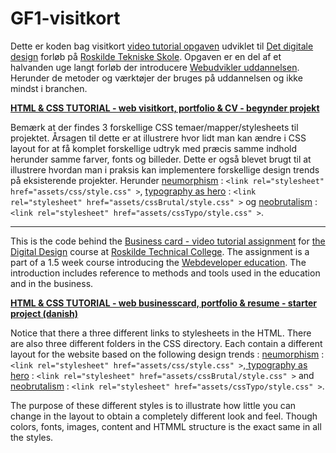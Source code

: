 # GF1-visitkort
Dette er koden bag visitkort [video tutorial opgaven](https://github.com/akaLaws/GF1-intro/tree/main/assignments/followTutorial) udviklet til [Det digitale design](https://www.rts.dk/eud-erhvervsuddannelser/fagretninger/179-det-digitale-design) forløb på [Roskilde Tekniske Skole](https://www.rts.dk/).
Opgaven er en del af et halvanden uge langt forløb der introducere [Webudvikler uddannelsen](https://www.rts.dk/eud-erhvervsuddannelser/erhvervsuddannelser-eud/146-webudvikler). Herunder de metoder og værktøjer der bruges på uddannelsen og ikke mindst i branchen. 


**[HTML & CSS TUTORIAL - web visitkort, portfolio & CV - begynder projekt](https://www.youtube.com/playlist?list=PLHf0m3JrpGdqaVjoTvprvm1E-HXYmqfVW)**


Bemærk at der findes 3 forskellige CSS temaer/mapper/stylesheets til projektet. Årsagen til dette er at illustrere hvor lidt man kan ændre i CSS layout for at få komplet forskellige udtryk med præcis samme indhold herunder samme farver, fonts og billeder. Dette er også blevet brugt til at illustrere hvordan man i praksis kan implementere forskellige design trends på eksisterende projekter. Herunder [neumorphism](https://www.justinmind.com/ui-design/neumorphism) : `<link rel="stylesheet" href="assets/css/style.css" >`, [ typography as hero](https://designshack.net/articles/graphics/do-you-need-a-hero-image/) : `<link rel="stylesheet" href="assets/cssBrutal/style.css" >` og [neobrutalism](https://elementor.com/blog/brutalism-in-web-design/) : `<link rel="stylesheet" href="assets/cssTypo/style.css" >`.

---

This is the code behind the [Business card - video tutorial assignment](https://github.com/akaLaws/GF1-intro/tree/main/assignments/followTutorial) for [the Digital Design](https://www.rts.dk/eud-erhvervsuddannelser/fagretninger/179-det-digitale-design) course at [Roskilde Technical College](https://www.rts.dk/in-english). The assignment is a part of a 1.5 week course introducing the [Webdeveloper education]((https://www.rts.dk/eud-erhvervsuddannelser/erhvervsuddannelser-eud/146-webudvikler)). The introduction includes reference to methods and tools used in the education and in the business. 

**[HTML & CSS TUTORIAL - web businesscard, portfolio & resume - starter project (danish)](https://www.youtube.com/playlist?list=PLHf0m3JrpGdqaVjoTvprvm1E-HXYmqfVW)**

Notice that there a three different links to stylesheets in the HTML. There are also three different folders in the CSS directory. Each contain a different layout for the website based on the following design trends : [neumorphism](https://www.justinmind.com/ui-design/neumorphism) : `<link rel="stylesheet" href="assets/css/style.css" >`,[ typography as hero](https://designshack.net/articles/graphics/do-you-need-a-hero-image/) : `<link rel="stylesheet" href="assets/cssBrutal/style.css" >` and [neobrutalism](https://elementor.com/blog/brutalism-in-web-design/) : `<link rel="stylesheet" href="assets/cssTypo/style.css" >`.

The purpose of these different styles is to illustrate how little you can change in the layout to obtain a completely different look and feel. Though colors, fonts, images, content and HTMML structure is the exact same in all the styles. 